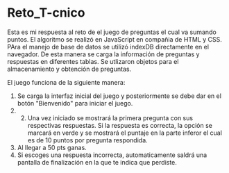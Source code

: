 # Reto_T-cnico
Esta es mi respuesta al reto de el juego de preguntas el cual va sumando puntos. El algoritmo se realizó en JavaScript en compañia de HTML y CSS. PAra el manejo de base de datos se utilizó indexDB directamente en el navegador. De esta manera se carga la información de preguntas y respuestas en diferentes tablas. Se utlizaron objetos para el almacenamiento y obtención de preguntas.

El juego funciona de la siguiente manera:

1. Se carga la interfaz inicial del juego y posteriormente se debe dar en el botón "Bienvenido" para iniciar el juego. 
2. 2. Una vez iniciado se mostrará la primera pregunta con sus respectivas respuestas. Si la respuesta es correcta, la opción se marcará en verde y se mostrará el puntaje en la parte inferor el cual es de 10 puntos por pregunta respondida. 
3. Al llegar a 50 pts ganas. 
4. Si escoges una respuesta incorrecta, automaticamente saldrá una pantalla de finalización en la que te indica que perdiste.
